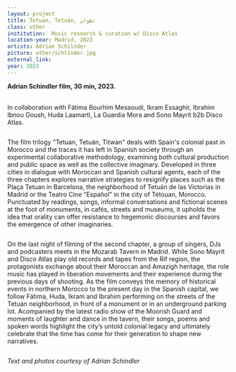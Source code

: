 ```yaml
---
layout: project 
title: Tetuan, Tetuán, تطوان
class: other
institution:  Music research & curation w/ Disco Atlas
location-year: Madrid, 2023
artists: Adrian Schilnder
picture: other/schlinder.jpg
external_link: 
year: 2023
---
```


**Adrian Schindler film, 30 min, 2023.**<br><br>

In collaboration with Fátima Bourhim Mesaoudi, Ikram Essaghir, Ibrahim Ibnou Goush,
Huda Laamarti, La Guardia Mora and Sono Mayrit b2b Disco Atlas.

<img src="{{ site.baseurl }}/assets/images/other/tetuan2.jpg" alt="">


The film trilogy "Tetuan, Tetuán, Titwan" deals with Spain's colonial past in Morocco and the traces it has left in Spanish society through an experimental collaborative methodology, examining both cultural production and public space as well as the collective imaginary. Developed in three cities in dialogue with Moroccan and Spanish cultural agents, each of the three chapters explores narrative strategies to resignify places such as the Plaça Tetuan in Barcelona, the neighborhood of Tetuán de las Victorias in Madrid or the Teatro Cine “Español” in the city of Tétouan, Morocco. Punctuated by readings, songs, informal conversations and fictional scenes at the foot of monuments, in cafés, streets and museums, it upholds the idea that orality can offer resistance to hegemonic discourses and favors the emergence of other imaginaries.

<img src="{{ site.baseurl }}/assets/images/other/schindler3.jpg" alt="">


On the last night of filming of the second chapter, a group of singers, DJs and podcasters meets in the Mozarab Tavern in Madrid. While Sono Mayrit and Disco Atlas play old records and tapes from the Rif region, the protagonists exchange about their Moroccan and Amazigh heritage, the role music has played in liberation movements and their experience during the previous days of shooting. As the film conveys the memory of historical events in northern Morocco to the present day in the Spanish capital, we follow Fátima, Huda, Ikram and Ibrahim performing on the streets of the Tetuán neighborhood, in front of a monument or in an underground parking lot. Acompanied by the latest radio show of the Moorish Guard and moments of laughter and dance in the tavern, their songs, poems and spoken words highlight the city’s untold colonial legacy and ultimately celebrate that the time has come for their generation to shape new narratives.

<img src="{{ site.baseurl }}/assets/images/other/schlinderor.jpg" alt="">


*Text and photos courtesy of Adrian Schindler*